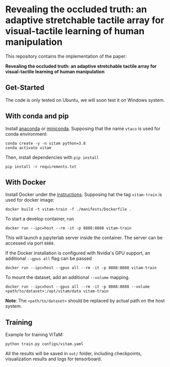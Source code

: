 # Revealing the occluded truth: an adaptive stretchable tactile array for visual-tactile learning of human manipulation
This repository contains the implementation of the paper:

**Revealing the occluded truth: an adaptive stretchable tactile array for visual-tactile learning of human manipulation**



## Get-Started

The code is only tested on Ubuntu, we will soon test it on Windows system. 

## With conda and pip

Install [anaconda](https://www.anaconda.com/) or [miniconda](https://docs.conda.io/en/latest/miniconda.html). Supposing that the name `vtaco` is used for conda environment:

```shell
conda create -y -n vitam python=3.8
conda activate vitam
```

Then, install dependencies with `pip install`

```shell
pip install -r requirements.txt
```

## With Docker

Install Docker under the [instructions](https://docs.docker.com/get-started/). Supposing hat the tag `vitam-train` is used for docker image:

```shell
docker build -t vitam-train -f ./manifests/Dockerfile .
```

To start a develop container, run

```shell
docker run --ipc=host --rm -it -p 8888:8888 vitam-train
```

This will launch a jupyterlab server inside the container. The server can be accessed via port `8888`.

If the Docker installation is configured with Nvidia's GPU support, an additional `--gpus all` flag can be passed

```shell
docker run --ipc=host --gpus all --rm -it -p 8888:8888 vitam-train
```

To mount the dataset, add an additional `--volume` mapping. 

```shell
docker run --ipc=host --gpus all --rm -it -p 8888:8888 --volume <path/to/dataset>:/opt/vitam/data vitam-train
```

**Note**: The `<path/to/dataset>` should be replaced by actual path on the host system.


## Training
Example for training ViTaM:

```shell
python train.py configs/vitam.yaml
```

All the results will be saved in `out/` folder, including checkpoints, visualization results and logs for tensorboard.
